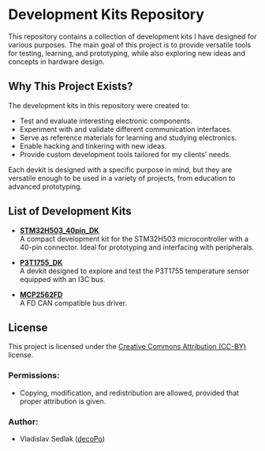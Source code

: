 # Development Kits Repository

This repository contains a collection of development kits I have designed for various purposes. The main goal of this project is to provide versatile tools for testing, learning, and prototyping, while also exploring new ideas and concepts in hardware design. 

## Why This Project Exists?

The development kits in this repository were created to:

- Test and evaluate interesting electronic components.
- Experiment with and validate different communication interfaces.
- Serve as reference materials for learning and studying electronics.
- Enable hacking and tinkering with new ideas.
- Provide custom development tools tailored for my clients' needs.

Each devkit is designed with a specific purpose in mind, but they are versatile enough to be used in a variety of projects, from education to advanced prototyping.

## List of Development Kits

- **[STM32H503_40pin_DK](STM32H503_40pin_DK/)**  
  A compact development kit for the STM32H503 microcontroller with a 40-pin connector. Ideal for prototyping and interfacing with peripherals.

- **[P3T1755_DK](P3T1755_DK/)**  
  A devkit designed to explore and test the P3T1755 temperature sensor equipped with an I3C bus.

- **[MCP2562FD](MCP2562FD/)**  
  A FD CAN compatible bus driver.

## License

This project is licensed under the [Creative Commons Attribution (CC-BY)](https://creativecommons.org/licenses/by/4.0/) license.

### Permissions:
- Copying, modification, and redistribution are allowed, provided that proper attribution is given.

### Author:
- Vladislav Sedlak ([decoPo](https://github.com/decoPo))
